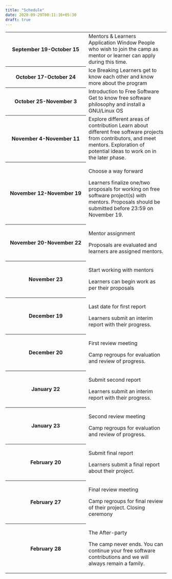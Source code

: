 ```yaml
---
title: "Schedule"
date: 2020-09-29T00:11:16+05:30
draft: true
---
```


<table style="width: 100%;">

<tbody>

<tr>

<th scope="row">September 19-October 15</th>

<td style="width: 50.0000%;">Mentors & Learners Application Window  
People who wish to join the camp as mentor or learner can apply during this time.</td>

</tr>

<tr>

<th scope="row">October 17-October 24</th>

<td>Ice Breaking  
Learners get to know each other and know more about the program</td>

</tr>

<tr>

<th scope="row">October 25-November 3</th>

<td>Introduction to Free Software  
Get to know free software philosophy and install a GNU/Linux OS</td>

</tr>

<tr>

<th scope="row">November 4-November 11</th>

<td>Explore different areas of contribution  
Learn about different free software projects from contributors, and meet mentors. Exploration of potential ideas to work on in the later phase.</td>

</tr>

<tr>

<th scope="row">November 12-November 19</th>

<td>

Choose a way forward

Learners finalize one/two proposals for working on free software project(s) with mentors. Proposals should be submitted before 23:59 on November 19.</td>

</tr>

<tr>

<th scope="row">November 20-November 22</th>

<td>

Mentor assignment

Proposals are evaluated and learners are assigned mentors.

</td>

</tr>

<tr>

<th scope="row">November 23</th>

<td>

Start working with mentors

Learners can begin work as per their proposals</td>

</tr>

<tr>

<th scope="row">December 19</th>

<td>

Last date for first report

Learners submit an interim report with their progress.

</td>

</tr>

<tr>

<th scope="row">December 20</th>

<td>

First review meeting

Camp regroups for evaluation and review of progress.

</td>

</tr>

<tr>

<th scope="row">January 22</th>

<td>

Submit second report

Learners submit an interim report with their progress.

</td>

</tr>

<tr>

<th scope="row">January 23</th>

<td>

Second review meeting

Camp regroups for evaluation and review of progress.

</td>

</tr>

<tr>

<th scope="row">February 20</th>

<td>

Submit final report

Learners submit a final report about their project.

</td>

</tr>

<tr>

<th scope="row">February 27</th>

<td>

Final review meeting

Camp regroups for final review of their project. Closing ceremony

</td>

</tr>

<tr>

<th scope="row">February 28</th>

<td>

The After-party

The camp never ends. You can continue your free software contributions and we will always remain a family.

</td>

</tr>

</tbody>

</table>
